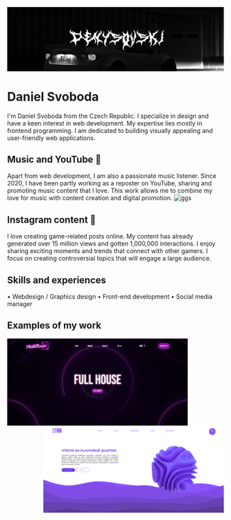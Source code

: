<img src="https://github.com/denysovski/denysovski/blob/main/background.jpg"> 

# Daniel Svoboda
I'm Daniel Svoboda from the Czech Republic. I specialize in design and have a keen interest in web development. My expertise lies mostly in frontend programming. I am dedicated to building visually appealing and user-friendly web applications.

## Music and YouTube 🔴
Apart from web development, I am also a passionate music listener. Since 2020, I have been partly working as a reposter on YouTube, sharing and promoting music content that I love. This work allows me to combine my love for music with content creation and digital promotion.
![ggs](https://github.com/user-attachments/assets/bbf07e62-3bdc-4303-a404-d9ed24784159)

## Instagram content 🚀
I love creating game-related posts online. My content has already generated over 15 million views and gotten 1,000,000 interactions. I enjoy sharing exciting moments and trends that connect with other gamers. I focus on creating controversial topics that will engage a large audience.

## Skills and experiences
• Webdesign / Graphics design
• Front-end development
• Social media manager

## Examples of my work
<img src="https://github.com/denysovski/denysovski/blob/main/house.png" width="420px" style="float:left"><img src="https://github.com/denysovski/denysovski/blob/main/tok.png" style="float:right" width="420px"> 
